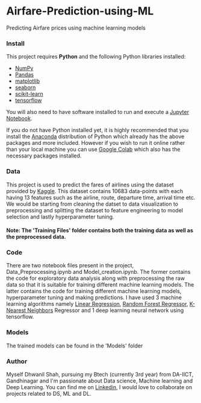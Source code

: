 # Airfare-Prediction-using-ML
Predicting Airfare prices using machine learning models

### Install

This project requires **Python** and the following Python libraries installed:

- [NumPy](http://www.numpy.org/)
- [Pandas](http://pandas.pydata.org/)
- [matplotlib](http://matplotlib.org/)
- [seaborn](https://seaborn.pydata.org/)
- [scikit-learn](http://scikit-learn.org/stable/)
- [tensorflow](https://www.tensorflow.org/)

You will also need to have software installed to run and execute a [Jupyter Notebook](http://jupyter.org/install.html).

If you do not have Python installed yet, it is highly recommended that you install the [Anaconda](https://www.anaconda.com/download/) distribution of Python  which already has the above packages and more included. However if you wish to run it online rather than your local machine you can use [Google Colab](https://colab.research.google.com/) which also has the necessary packages installed.

### Data

This project is used to predict the fares of airlines using the dataset provided by [Kaggle](https://www.kaggle.com/nikhilmittal/flight-fare-prediction-mh). This dataset contains 10683 data-points with each having 13 features such as the airline, route, departure time, arrival time etc. We would be starting from cleaning the datset to data visualization to preprocessing and splitting the dataset to feature engineering to model selection and lastly hyperparameter tuning.

#### Note: The 'Training Files' folder contains both the training data as well as the preprocessed data.

### Code

There are two notebook files present in the project, Data_Preprocessing.ipynb and Model_creation.ipynb. The former contains the code for exploratory data analysis along with preprocessing the raw data so that it is suitable for training different machine learning models. The latter contains the code for training different machine learning models, hyperparameter tuning and making predictions. I have used 3 machine learning algorithms namely [Linear Regression](), [Random Forest Regressor](), [K-Nearest Neighbors]() Regressor and 1 deep learning neural network using tensorflow.

### Models

The trained models can be found in the 'Models' folder

### Author

Myself Dhwanil Shah, pursuing my Btech (currently 3rd year) from DA-IICT, Gandhinagar and I'm passionate about Data science, Machine learning and Deep Learning. You can find me on [Linkedin](https://www.linkedin.com/in/dhwanil-shah-a115821ab/), I would love to collaborate on projects related to DS, ML and DL.



